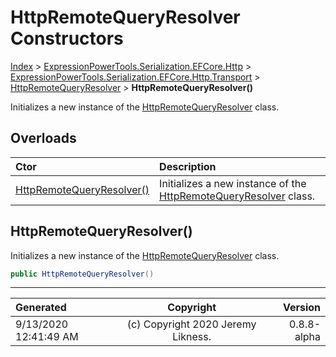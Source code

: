 ﻿# HttpRemoteQueryResolver Constructors

[Index](../index.md) > [ExpressionPowerTools.Serialization.EFCore.Http](ExpressionPowerTools.Serialization.EFCore.Http.a.md) > [ExpressionPowerTools.Serialization.EFCore.Http.Transport](ExpressionPowerTools.Serialization.EFCore.Http.Transport.n.md) > [HttpRemoteQueryResolver](ExpressionPowerTools.Serialization.EFCore.Http.Transport.HttpRemoteQueryResolver.cs.md) > **HttpRemoteQueryResolver()**

Initializes a new instance of the [HttpRemoteQueryResolver](ExpressionPowerTools.Serialization.EFCore.Http.Transport.HttpRemoteQueryResolver.cs.md) class.

## Overloads

| Ctor | Description |
| :-- | :-- |
| [HttpRemoteQueryResolver()](#httpremotequeryresolver) | Initializes a new instance of the [HttpRemoteQueryResolver](ExpressionPowerTools.Serialization.EFCore.Http.Transport.HttpRemoteQueryResolver.cs.md) class. |

## HttpRemoteQueryResolver()

Initializes a new instance of the [HttpRemoteQueryResolver](ExpressionPowerTools.Serialization.EFCore.Http.Transport.HttpRemoteQueryResolver.cs.md) class.

```csharp
public HttpRemoteQueryResolver()
```



---

| Generated | Copyright | Version |
| :-- | :-: | --: |
| 9/13/2020 12:41:49 AM | (c) Copyright 2020 Jeremy Likness. | 0.8.8-alpha |
